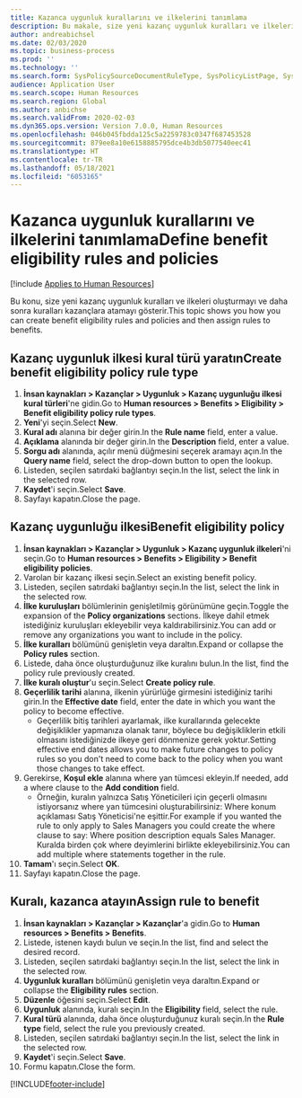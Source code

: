 ```yaml
---
title: Kazanca uygunluk kurallarını ve ilkelerini tanımlama
description: Bu makale, size yeni kazanç uygunluk kuralları ve ilkeleri oluşturmayı ve daha sonra kuralları kazançlara atamayı gösterir.
author: andreabichsel
ms.date: 02/03/2020
ms.topic: business-process
ms.prod: ''
ms.technology: ''
ms.search.form: SysPolicySourceDocumentRuleType, SysPolicyListPage, SysPolicy, HcmBenefitEligibilityPolicy, HcmBenefit, BenefitWorkspace, HcmBenefitSummaryPart
audience: Application User
ms.search.scope: Human Resources
ms.search.region: Global
ms.author: anbichse
ms.search.validFrom: 2020-02-03
ms.dyn365.ops.version: Version 7.0.0, Human Resources
ms.openlocfilehash: 046b045fbdda125c5a2259783c0347f687453528
ms.sourcegitcommit: 879ee8a10e6158885795dce4b3db5077540eec41
ms.translationtype: HT
ms.contentlocale: tr-TR
ms.lasthandoff: 05/18/2021
ms.locfileid: "6053165"
---
```

# <a name="define-benefit-eligibility-rules-and-policies"></a><span data-ttu-id="af8d7-103">Kazanca uygunluk kurallarını ve ilkelerini tanımlama</span><span class="sxs-lookup"><span data-stu-id="af8d7-103">Define benefit eligibility rules and policies</span></span>

[!include [Applies to Human Resources](../includes/applies-to-hr.md)]

<span data-ttu-id="af8d7-104">Bu konu, size yeni kazanç uygunluk kuralları ve ilkeleri oluşturmayı ve daha sonra kuralları kazançlara atamayı gösterir.</span><span class="sxs-lookup"><span data-stu-id="af8d7-104">This topic shows you how you can create benefit eligibility rules and policies and then assign rules to benefits.</span></span>  

## <a name="create-benefit-eligibility-policy-rule-type"></a><span data-ttu-id="af8d7-105">Kazanç uygunluk ilkesi kural türü yaratın</span><span class="sxs-lookup"><span data-stu-id="af8d7-105">Create benefit eligibility policy rule type</span></span>

1. <span data-ttu-id="af8d7-106">**İnsan kaynakları > Kazançlar > Uygunluk > Kazanç uygunluğu ilkesi kural türleri**'ne gidin.</span><span class="sxs-lookup"><span data-stu-id="af8d7-106">Go to **Human resources > Benefits > Eligibility > Benefit eligibility policy rule types**.</span></span>
2. <span data-ttu-id="af8d7-107">**Yeni**'yi seçin.</span><span class="sxs-lookup"><span data-stu-id="af8d7-107">Select **New**.</span></span>
3. <span data-ttu-id="af8d7-108">**Kural adı** alanına bir değer girin.</span><span class="sxs-lookup"><span data-stu-id="af8d7-108">In the **Rule name** field, enter a value.</span></span>
4. <span data-ttu-id="af8d7-109">**Açıklama** alanında bir değer girin.</span><span class="sxs-lookup"><span data-stu-id="af8d7-109">In the **Description** field, enter a value.</span></span>
5. <span data-ttu-id="af8d7-110">**Sorgu adı** alanında, açılır menü düğmesini seçerek aramayı açın.</span><span class="sxs-lookup"><span data-stu-id="af8d7-110">In the **Query name** field, select the drop-down button to open the lookup.</span></span>
6. <span data-ttu-id="af8d7-111">Listeden, seçilen satırdaki bağlantıyı seçin.</span><span class="sxs-lookup"><span data-stu-id="af8d7-111">In the list, select the link in the selected row.</span></span>
7. <span data-ttu-id="af8d7-112">**Kaydet**'i seçin.</span><span class="sxs-lookup"><span data-stu-id="af8d7-112">Select **Save**.</span></span>
8. <span data-ttu-id="af8d7-113">Sayfayı kapatın.</span><span class="sxs-lookup"><span data-stu-id="af8d7-113">Close the page.</span></span>

## <a name="benefit-eligibility-policy"></a><span data-ttu-id="af8d7-114">Kazanç uygunluğu ilkesi</span><span class="sxs-lookup"><span data-stu-id="af8d7-114">Benefit eligibility policy</span></span>

1. <span data-ttu-id="af8d7-115">**İnsan kaynakları > Kazançlar > Uygunluk > Kazanç uygunluk ilkeleri**'ni seçin.</span><span class="sxs-lookup"><span data-stu-id="af8d7-115">Go to **Human resources > Benefits > Eligibility > Benefit eligibility policies**.</span></span>
2. <span data-ttu-id="af8d7-116">Varolan bir kazanç ilkesi seçin.</span><span class="sxs-lookup"><span data-stu-id="af8d7-116">Select an existing benefit policy.</span></span>
3. <span data-ttu-id="af8d7-117">Listeden, seçilen satırdaki bağlantıyı seçin.</span><span class="sxs-lookup"><span data-stu-id="af8d7-117">In the list, select the link in the selected row.</span></span>
4. <span data-ttu-id="af8d7-118">**İlke kuruluşları** bölümlerinin genişletilmiş görünümüne geçin.</span><span class="sxs-lookup"><span data-stu-id="af8d7-118">Toggle the expansion of the **Policy organizations** sections.</span></span> <span data-ttu-id="af8d7-119">İlkeye dahil etmek istediğiniz kuruluşları ekleyebilir veya kaldırabilirsiniz.</span><span class="sxs-lookup"><span data-stu-id="af8d7-119">You can add or remove any organizations you want to include in the policy.</span></span>
5. <span data-ttu-id="af8d7-120">**İlke kuralları** bölümünü genişletin veya daraltın.</span><span class="sxs-lookup"><span data-stu-id="af8d7-120">Expand or collapse the **Policy rules** section.</span></span>
6. <span data-ttu-id="af8d7-121">Listede, daha önce oluşturduğunuz ilke kuralını bulun.</span><span class="sxs-lookup"><span data-stu-id="af8d7-121">In the list, find the policy rule previously created.</span></span>
7. <span data-ttu-id="af8d7-122">**İlke kuralı oluştur**'u seçin.</span><span class="sxs-lookup"><span data-stu-id="af8d7-122">Select **Create policy rule**.</span></span>
8. <span data-ttu-id="af8d7-123">**Geçerlilik tarihi** alanına, ilkenin yürürlüğe girmesini istediğiniz tarihi girin.</span><span class="sxs-lookup"><span data-stu-id="af8d7-123">In the **Effective date** field, enter the date in which you want the policy to become effective.</span></span>
    * <span data-ttu-id="af8d7-124">Geçerlilik bitiş tarihleri ayarlamak, ilke kurallarında gelecekte değişiklikler yapmanıza olanak tanır, böylece bu değişikliklerin etkili olmasını istediğinizde ilkeye geri dönmenize gerek yoktur.</span><span class="sxs-lookup"><span data-stu-id="af8d7-124">Setting effective end dates allows you to make future changes to policy rules so you don't need to come back to the policy when you want those changes to take effect.</span></span>  
9. <span data-ttu-id="af8d7-125">Gerekirse, **Koşul ekle** alanına where yan tümcesi ekleyin.</span><span class="sxs-lookup"><span data-stu-id="af8d7-125">If needed, add a where clause to the **Add condition** field.</span></span>
    * <span data-ttu-id="af8d7-126">Örneğin, kuralın yalnızca Satış Yöneticileri için geçerli olmasını istiyorsanız where yan tümcesini oluşturabilirsiniz: Where konum açıklaması Satış Yöneticisi'ne eşittir.</span><span class="sxs-lookup"><span data-stu-id="af8d7-126">For example if you wanted the rule to only apply to Sales Managers you could create the where clause to say: Where position description equals Sales Manager.</span></span> <span data-ttu-id="af8d7-127">Kuralda birden çok where deyimlerini birlikte ekleyebilirsiniz.</span><span class="sxs-lookup"><span data-stu-id="af8d7-127">You can add multiple where statements together in the rule.</span></span>  
10. <span data-ttu-id="af8d7-128">**Tamam**'ı seçin.</span><span class="sxs-lookup"><span data-stu-id="af8d7-128">Select **OK**.</span></span>
11. <span data-ttu-id="af8d7-129">Sayfayı kapatın.</span><span class="sxs-lookup"><span data-stu-id="af8d7-129">Close the page.</span></span>

## <a name="assign-rule-to-benefit"></a><span data-ttu-id="af8d7-130">Kuralı, kazanca atayın</span><span class="sxs-lookup"><span data-stu-id="af8d7-130">Assign rule to benefit</span></span>

1. <span data-ttu-id="af8d7-131">**İnsan kaynakları > Kazançlar > Kazançlar**'a gidin.</span><span class="sxs-lookup"><span data-stu-id="af8d7-131">Go to **Human resources > Benefits > Benefits**.</span></span>
2. <span data-ttu-id="af8d7-132">Listede, istenen kaydı bulun ve seçin.</span><span class="sxs-lookup"><span data-stu-id="af8d7-132">In the list, find and select the desired record.</span></span>
3. <span data-ttu-id="af8d7-133">Listeden, seçilen satırdaki bağlantıyı seçin.</span><span class="sxs-lookup"><span data-stu-id="af8d7-133">In the list, select the link in the selected row.</span></span>
4. <span data-ttu-id="af8d7-134">**Uygunluk kuralları** bölümünü genişletin veya daraltın.</span><span class="sxs-lookup"><span data-stu-id="af8d7-134">Expand or collapse the **Eligibility rules** section.</span></span>
5. <span data-ttu-id="af8d7-135">**Düzenle** öğesini seçin.</span><span class="sxs-lookup"><span data-stu-id="af8d7-135">Select **Edit**.</span></span>
6. <span data-ttu-id="af8d7-136">**Uygunluk** alanında, kuralı seçin.</span><span class="sxs-lookup"><span data-stu-id="af8d7-136">In the **Eligibility** field, select the rule.</span></span>
7. <span data-ttu-id="af8d7-137">**Kural türü** alanında, daha önce oluşturduğunuz kuralı seçin.</span><span class="sxs-lookup"><span data-stu-id="af8d7-137">In the **Rule type** field, select the rule you previously created.</span></span>
9. <span data-ttu-id="af8d7-138">Listeden, seçilen satırdaki bağlantıyı seçin.</span><span class="sxs-lookup"><span data-stu-id="af8d7-138">In the list, select the link in the selected row.</span></span>
10. <span data-ttu-id="af8d7-139">**Kaydet**'i seçin.</span><span class="sxs-lookup"><span data-stu-id="af8d7-139">Select **Save**.</span></span>
11. <span data-ttu-id="af8d7-140">Formu kapatın.</span><span class="sxs-lookup"><span data-stu-id="af8d7-140">Close the form.</span></span>



[!INCLUDE[footer-include](../includes/footer-banner.md)]